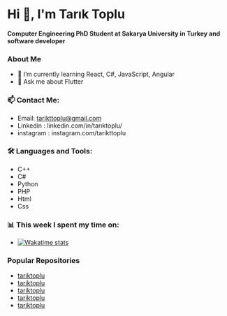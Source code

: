 # Hi 👋, I'm Tarık Toplu

**Computer Engineering PhD Student at Sakarya University in Turkey and software developer**

### About Me
- 🌱 I’m currently learning React, C#, JavaScript, Angular
- 💬 Ask me about Flutter

### 📫 Contact Me:
- Email: tarikttoplu@gmail.com
- Linkedin : linkedin.com/in/tarıktoplu/
- instagram : instagram.com/tarikttoplu

### 🛠️ Languages and Tools:
- C++
- C#
- Python
- PHP
- Html
- Css

### 📊 This week I spent my time on:
- [![Wakatime stats](https://github-readme-stats.vercel.app/api/wakatime?username=malibayram)](https://github.com/anuraghazra/github-readme-stats)

### Popular Repositories
- [tariktoplu](https://github.com/tariktoplu/PortfolioSite)
- [tariktoplu](https://github.com/tariktoplu/winequality-red-ML)
- [tariktoplu](https://github.com/tariktoplu/DetectionOfFakeAndRealNews)
- [tariktoplu](https://github.com/tariktoplu/basic_notepad)
- [tariktoplu](https://github.com/tariktoplu/sayfaOdevi)
